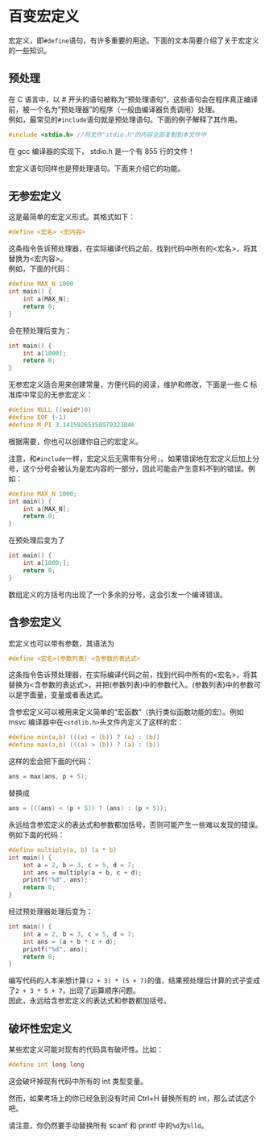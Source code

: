 # 百变宏定义
宏定义，即`#define`语句，有许多重要的用途。下面的文本简要介绍了关于宏定义的一些知识。

## 预处理
在 C 语言中，以 # 开头的语句被称为“预处理语句”，这些语句会在程序真正编译前，被一个名为“预处理器”的程序（一般由编译器负责调用）处理。  
例如，最常见的`#include`语句就是预处理语句。下面的例子解释了其作用。
```C
#include <stdio.h> //将文件"stdio.h"的内容全部复制到本文件中
```
在 gcc 编译器的实现下， stdio.h 是一个有 855 行的文件！

宏定义语句同样也是预处理语句。下面来介绍它的功能。

## 无参宏定义
这是最简单的宏定义形式。其格式如下：
```C
#define <宏名> <宏内容>
```
这条指令告诉预处理器，在实际编译代码之前，找到代码中所有的<宏名>，将其替换为<宏内容>。  
例如，下面的代码：
```C
#define MAX_N 1000
int main() {
    int a[MAX_N];
    return 0;
}
```
会在预处理后变为：
```C
int main() {
    int a[1000];
    return 0;
}
```

无参宏定义适合用来创建常量，方便代码的阅读，维护和修改，下面是一些 C 标准库中常见的无参宏定义：
```C
#define NULL ((void*)0)
#define EOF (-1)
#define M_PI 3.14159265358979323846
```
根据需要，你也可以创建你自己的宏定义。


注意，和`#include`一样，宏定义后无需带有分号`;`。如果错误地在宏定义后加上分号，这个分号会被认为是宏内容的一部分，因此可能会产生意料不到的错误。例如：
```C
#define MAX_N 1000;
int main() {
    int a[MAX_N];
    return 0;
}
```
在预处理后变为了
```C
int main() {
    int a[1000;];
    return 0;
}
```
数组定义的方括号内出现了一个多余的分号，这会引发一个编译错误。

## 含参宏定义
宏定义也可以带有参数，其语法为
```C
#define <宏名>(参数列表) <含参数的表达式>
```
这条指令告诉预处理器，在实际编译代码之前，找到代码中所有的<宏名>，将其替换为<含参数的表达式>，并把(参数列表)中的参数代入。(参数列表)中的参数可以是字面量，变量或者表达式。  

含参宏定义可以被用来定义简单的“宏函数”（执行类似函数功能的宏）。例如 msvc 编译器中在`<stdlib.h>`头文件内定义了这样的宏：
```C
#define min(a,b) (((a) < (b)) ? (a) : (b))
#define max(a,b) (((a) > (b)) ? (a) : (b))
```
这样的宏会把下面的代码：
```C
ans = max(ans, p + 5);
```
替换成
```C
ans = (((ans) < (p + 5)) ? (ans) : (p + 5));
```

永远给含参宏定义的表达式和参数都加括号，否则可能产生一些难以发现的错误。例如下面的代码：
```C
#define multiply(a, b) (a * b)
int main() {
    int a = 2, b = 3, c = 5, d = 7;
    int ans = multiply(a + b, c + d);
    printf("%d", ans);
    return 0;
}
```
经过预处理器处理后变为：
```C
int main() {
    int a = 2, b = 3, c = 5, d = 7;
    int ans = (a + b * c + d);
    printf("%d", ans);
    return 0;
}
```
编写代码的人本来想计算`(2 + 3) * (5 + 7)`的值，结果预处理后计算的式子变成了`2 + 3 * 5 + 7`，出现了运算顺序问题。  
因此，永远给含参宏定义的表达式和参数都加括号。

## 破坏性宏定义
某些宏定义可能对现有的代码具有破坏性。比如：
```C
#define int long long
```
这会破坏掉现有代码中所有的 int 类型变量。

然而，如果考场上的你已经急到没有时间 Ctrl+H 替换所有的 int，那么试试这个吧。

请注意，你仍然要手动替换所有 scanf 和 printf 中的`%d`为`%lld`。